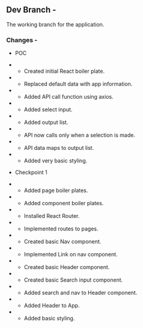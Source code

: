 ## Dev Branch -
The working branch for the application.

### Changes -
- POC
- - Created initial React boiler plate.
- - Replaced default data with app information.
- - Added API call function using axios.
- - Added select input.
- - Added output list.
- - API now calls only when a selection is made. 
- - API data maps to output list.
- - Added very basic styling.

- Checkpoint 1
- - Added page boiler plates.
- - Added component boiler plates.
- - Installed React Router.
- - Implemented routes to pages.
- - Created basic Nav component.
- - Implemented Link on nav component.
- - Created basic Header component.
- - Created basic Search input component.
- - Added search and nav to Header component.
- - Added Header to App.
- - Added basic styling.

